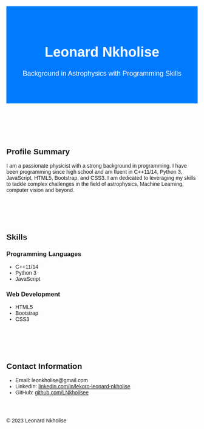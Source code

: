 <!DOCTYPE html>
<html lang="en">
<head>
  <meta charset="UTF-8">
  <meta name="viewport" content="width=device-width, initial-scale=1.0">
  <title>LinkedIn Profile</title>
  <!-- Bootstrap CSS -->
  <link rel="stylesheet" href="https://maxcdn.bootstrapcdn.com/bootstrap/4.5.2/css/bootstrap.min.css">
  <!-- Custom CSS -->
  <style>
    body {
      font-family: Arial, sans-serif;
    }
    .profile-header {
      background-color: #007bff;
      color: #fff;
      padding: 50px 0;
    }
    .profile-header h1 {
      font-size: 36px;
      font-weight: bold;
    }
    .profile-header p {
      font-size: 18px;
    }
    .profile-section {
      padding: 30px 0;
    }
  </style>
</head>
<body>

<!-- Profile Header -->
<header class="profile-header text-center">
  <div class="container">
    <h1>Leonard Nkholise</h1>
    <p>Background in Astrophysics with Programming Skills</p>
  </div>
</header>

<!-- Profile Summary -->
<section class="profile-section">
  <div class="container">
    <h2>Profile Summary</h2>
    <p>I am a passionate physicist with a strong background in programming. I have been programming since high school and am fluent in C++11/14, Python 3, JavaScript, HTML5, Bootstrap, and CSS3. I am dedicated to leveraging my skills to tackle complex challenges in the field of astrophysics, Machine Learning, computer vision and beyond.</p>
  </div>
</section>

<!-- Skills -->
<section class="profile-section bg-light">
  <div class="container">
    <h2>Skills</h2>
    <div class="row">
      <div class="col-md-6">
        <h3>Programming Languages</h3>
        <ul>
          <li>C++11/14</li>
          <li>Python 3</li>
          <li>JavaScript</li>
        </ul>
      </div>
      <div class="col-md-6">
        <h3>Web Development</h3>
        <ul>
          <li>HTML5</li>
          <li>Bootstrap</li>
          <li>CSS3</li>
        </ul>
      </div>
    </div>
  </div>
</section>

<!-- Contact Information -->
<section class="profile-section">
  <div class="container">
    <h2>Contact Information</h2>
    <ul>
      <li>Email: leonkholise@gmail.com</li>
      <li>LinkedIn: <a href="#">linkedin.com/in/lekoro-leonard-nkholise</a></li>
      <li>GitHub: <a href="#">github.com/LNkholisee</a></li>
    </ul>
  </div>
</section>

<!-- Footer -->
<footer class="text-center bg-dark text-light py-4">
  <p>&copy; 2023 Leonard Nkholise</p>
</footer>

<!-- Bootstrap JS -->
<script src="https://ajax.googleapis.com/ajax/libs/jquery/3.5.1/jquery.min.js"></script>
<script src="https://cdnjs.cloudflare.com/ajax/libs/popper.js/1.16.0/umd/popper.min.js"></script>
<script src="https://maxcdn.bootstrapcdn.com/bootstrap/4.5.2/js/bootstrap.min.js"></script>

</body>
</html>

